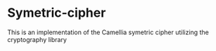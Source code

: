 # Symetric-cipher
This is an implementation of the Camellia symetric cipher utilizing the cryptography library
